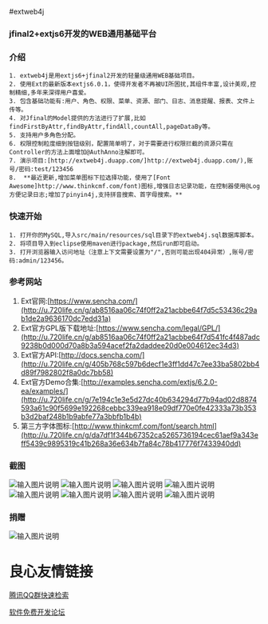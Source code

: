 #extweb4j
### jfinal2+extjs6开发的WEB通用基础平台

### 介绍
```
1. extweb4j是用extjs6+jfinal2开发的轻量级通用WEB基础项目。
2. 使用Ext的最新版本extjs6.0.1，使得开发者不再被UI所困扰,其组件丰富,设计美观,控制精细,多年来深得用户喜爱。
3. 包含基础功能有:用户、角色、权限、菜单、资源、部门、日志、消息提醒、报表、文件上传等。
4. 对Jfinal的Model提供的方法进行了扩展,比如findFirstByAttr,findByAttr,findAll,countAll,pageDataBy等。
5. 支持用户多角色分配。
6. 权限控制粒度细到按钮级别，配置简单明了，对于需要进行权限拦截的资源只需在Controller的方法上面增加@AuthAnno注解即可。
7. 演示项目:[http://extweb4j.duapp.com/]http://extweb4j.duapp.com/),账号/密码:test/123456
8.  **最近更新,增加菜单图标下拉选择功能，使用了[Font Awesome]http://www.thinkcmf.com/font)图标,增强日志记录功能，在控制器使用@Log
方便记录日志;增加了pinyin4j,支持拼音搜索、首字母搜索。** 
```
### 快速开始
```
1. 打开你的MySQL,导入src/main/resources/sql目录下的extweb4j.sql数据库脚本。
2. 将项目导入到eclipse使用maven进行package,然后run即可启动。
3. 打开浏览器输入访问地址（注意上下文需要设置为"/",否则可能出现404异常）,账号/密码:admin/123456。
```

### 参考网站


1. Ext官网:[https://www.sencha.com/](http://u.720life.cn/g/ab8516aa06c74f0ff2a21acbbe64f7d5c53436c29ab1de2a9636170dc7edd31a) 
2. Ext官方GPL版下载地址:[https://www.sencha.com/legal/GPL/](http://u.720life.cn/g/ab8516aa06c74f0ff2a21acbbe64f7d541fc4f487adc9238b0d000d70a8b3a594acef2fa2daddee20d0e004612ec34d3) 
3. Ext官方API:[http://docs.sencha.com/](http://u.720life.cn/g/405b768c597b6decf1e3ff1dd47c7ee33ba5802bb4d89f7982802f8a0dc7bb58) 
4. Ext官方Demo合集:[http://examples.sencha.com/extjs/6.2.0-ea/examples/](http://u.720life.cn/g/7e194c1e3e5d27dc40b634294d77b94ad02d8874593a61c90f5699e192268cebbc339ea918e09df770e0fe42333a73b353b3d2baf248b1b9abfe77a3bbfb1b4b) 
5. 第三方字体图标:[http://www.thinkcmf.com/font/search.html](http://u.720life.cn/g/da7df1f344b67352ca5265736194cec61aef9a343eff5439c9895319c41b268a36e634b7fa84c78b417776f7433940dd) 


### 截图
![输入图片说明](http://git.oschina.net/uploads/images/2016/0728/214950_6fdb2759_89451.png "在这里输入图片标题")
![输入图片说明](http://git.oschina.net/uploads/images/2016/0728/214959_dbe9cc34_89451.png "在这里输入图片标题")
![输入图片说明](http://git.oschina.net/uploads/images/2016/0728/215006_9a309cd4_89451.png "在这里输入图片标题")
![输入图片说明](http://git.oschina.net/uploads/images/2016/0728/215012_2489853c_89451.png "在这里输入图片标题")
![输入图片说明](http://git.oschina.net/uploads/images/2016/0728/215019_a75edc8d_89451.png "在这里输入图片标题")
![输入图片说明](http://git.oschina.net/uploads/images/2016/0728/215025_56712223_89451.png "在这里输入图片标题")
![输入图片说明](http://git.oschina.net/uploads/images/2016/0728/215032_0a533e48_89451.png "在这里输入图片标题")
![输入图片说明](http://git.oschina.net/uploads/images/2016/0728/215040_17471af8_89451.png "在这里输入图片标题")
### 捐赠
![输入图片说明](http://git.oschina.net/uploads/images/2016/0711/231614_4d2c2128_89451.jpeg "在这里输入图片标题")


 # 良心友情链接

[腾讯QQ群快速检索](http://u.720life.cn/s/8cf73f7c)

[软件免费开发论坛](http://u.720life.cn/s/bbb01dc0)